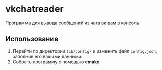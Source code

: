 # vkchatreader
Программа для вывода сообщений из чата вк вам в консоль

## Использование
1. Перейти по директории `lib/config/` и изменить файл `config.json`, заполнив его вашими данными
2. Собрать программу с помощью **cmake**
